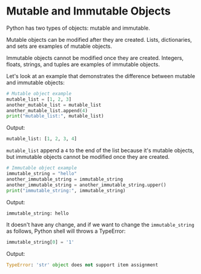 # Mutable and Immutable Objects

Python has two types of objects: mutable and immutable.

Mutable objects can be modified after they are created. Lists, dictionaries, and sets are examples of mutable objects.

Immutable objects cannot be modified once they are created. Integers, floats, strings, and tuples are examples of immutable objects.

Let's look at an example that demonstrates the difference between mutable and immutable objects:

```python
# Mutable object example
mutable_list = [1, 2, 3]
another_mutable_list = mutable_list
another_mutable_list.append(4)
print("mutable_list:", mutable_list)
```

Output:

```python
mutable_list: [1, 2, 3, 4]
```

`mutable_list` append a `4` to the end of the list because it's mutable objects, but immutable objects cannot be modified once they are created.

```python
# Immutable object example
immutable_string = "hello"
another_immutable_string = immutable_string
another_immutable_string = another_immutable_string.upper()
print("immutable_string:", immutable_string)
```

Output:

```python
immutable_string: hello
```

It doesn't have any change, and if we want to change the `immutable_string` as follows, Python shell will throws a TypeError:

```python
immutable_string[0] = '1'
```

Output:

```python
TypeError: 'str' object does not support item assignment
```
